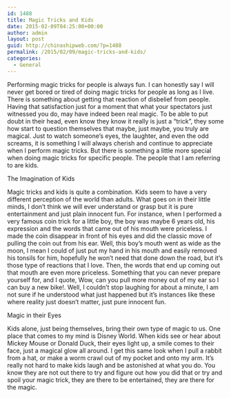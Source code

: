 ```yaml
---
id: 1488
title: Magic Tricks and Kids
date: 2015-02-09T04:25:00+00:00
author: admin
layout: post
guid: http://chinashipweb.com/?p=1488
permalink: /2015/02/09/magic-tricks-and-kids/
categories:
  - General
---
```

Performing magic tricks for people is always fun. I can honestly say I will never get bored or tired of doing magic tricks for people as long as I live. There is something about getting that reaction of disbelief from people. Having that satisfaction just for a moment that what your spectators just witnessed you do, may have indeed been real magic. To be able to put doubt in their head, even know they know it really is just a &#8220;trick&#8221;, they some how start to question themselves that maybe, just maybe, you truly are magical. Just to watch someone&#8217;s eyes, the laughter, and even the odd screams, it is something I will always cherish and continue to appreciate when I perform magic tricks. But there is something a little more special when doing magic tricks for specific people. The people that I am referring to are kids.

The Imagination of Kids

Magic tricks and kids is quite a combination. Kids seem to have a very different perception of the world than adults. What goes on in their little minds, I don&#8217;t think we will ever understand or grasp but it is pure entertainment and just plain innocent fun. For instance, when I performed a very famous coin trick for a little boy, the boy was maybe 6 years old, his expression and the words that came out of his mouth were priceless. I made the coin disappear in front of his eyes and did the classic move of pulling the coin out from his ear. Well, this boy&#8217;s mouth went as wide as the moon, I mean I could of just put my hand in his mouth and easily removed his tonsils for him, hopefully he won&#8217;t need that done down the road, but it&#8217;s those type of reactions that I love. Then, the words that end up coming out that mouth are even more priceless. Something that you can never prepare yourself for, and I quote, Wow, can you pull more money out of my ear so I can buy a new bike!. Well, I couldn&#8217;t stop laughing for about a minute, I am not sure if he understood what just happened but it&#8217;s instances like these where reality just doesn&#8217;t matter, just pure innocent fun.

Magic in their Eyes

Kids alone, just being themselves, bring their own type of magic to us. One place that comes to my mind is Disney World. When kids see or hear about Mickey Mouse or Donald Duck, their eyes light up, a smile comes to their face, just a magical glow all around. I get this same look when I pull a rabbit from a hat, or make a worm crawl out of my pocket and onto my arm. It&#8217;s really not hard to make kids laugh and be astonished at what you do. You know they are not out there to try and figure out how you did that or try and spoil your magic trick, they are there to be entertained, they are there for the magic.